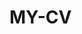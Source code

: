  # MY-CV  
 
       
         
               
                   
                
                  
                   
                   
                 
                
                 
          
        
       
   
     
  
  
